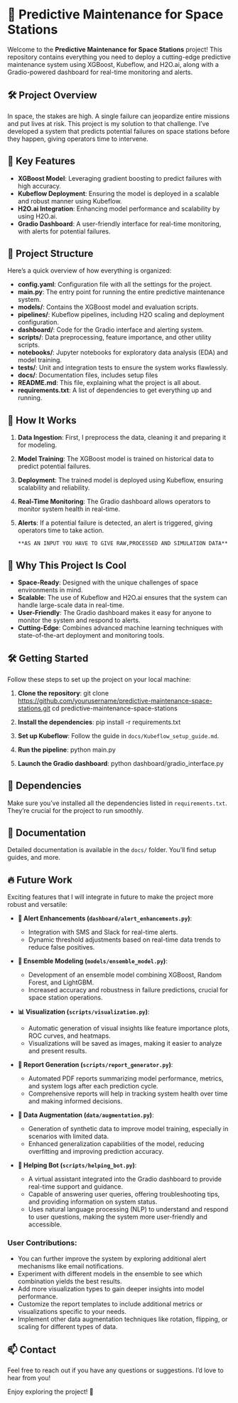 # 🚀 Predictive Maintenance for Space Stations

Welcome to the **Predictive Maintenance for Space Stations** project! This repository contains everything you need to deploy a cutting-edge predictive maintenance system using XGBoost, Kubeflow, and H2O.ai, along with a Gradio-powered dashboard for real-time monitoring and alerts.

## 🛠️ Project Overview

In space, the stakes are high. A single failure can jeopardize entire missions and put lives at risk. This project is my solution to that challenge. I’ve developed a system that predicts potential failures on space stations before they happen, giving operators time to intervene.

## 🎯 Key Features

- **XGBoost Model**: Leveraging gradient boosting to predict failures with high accuracy.
- **Kubeflow Deployment**: Ensuring the model is deployed in a scalable and robust manner using Kubeflow.
- **H2O.ai Integration**: Enhancing model performance and scalability by using H2O.ai.
- **Gradio Dashboard**: A user-friendly interface for real-time monitoring, with alerts for potential failures.

## 📂 Project Structure

Here’s a quick overview of how everything is organized:

- **config.yaml**: Configuration file with all the settings for the project.
- **main.py**: The entry point for running the entire predictive maintenance system.
- **models/**: Contains the XGBoost model and evaluation scripts.
- **pipelines/**: Kubeflow pipelines, including H2O scaling and deployment configuration.
- **dashboard/**: Code for the Gradio interface and alerting system.
- **scripts/**: Data preprocessing, feature importance, and other utility scripts.
- **notebooks/**: Jupyter notebooks for exploratory data analysis (EDA) and model training.
- **tests/**: Unit and integration tests to ensure the system works flawlessly.
- **docs/**: Documentation files, includes setup files
- **README.md**: This file, explaining what the project is all about.
- **requirements.txt**: A list of dependencies to get everything up and running.

## 🚀 How It Works

1. **Data Ingestion**: First, I preprocess the data, cleaning it and preparing it for modeling.
2. **Model Training**: The XGBoost model is trained on historical data to predict potential failures.
3. **Deployment**: The trained model is deployed using Kubeflow, ensuring scalability and reliability.
4. **Real-Time Monitoring**: The Gradio dashboard allows operators to monitor system health in real-time.
5. **Alerts**: If a potential failure is detected, an alert is triggered, giving operators time to take action.

       **AS AN INPUT YOU HAVE TO GIVE RAW,PROCESSED AND SIMULATION DATA**

## 🤖 Why This Project Is Cool

- **Space-Ready**: Designed with the unique challenges of space environments in mind.
- **Scalable**: The use of Kubeflow and H2O.ai ensures that the system can handle large-scale data in real-time.
- **User-Friendly**: The Gradio dashboard makes it easy for anyone to monitor the system and respond to alerts.
- **Cutting-Edge**: Combines advanced machine learning techniques with state-of-the-art deployment and monitoring tools.

## 🛠️ Getting Started

Follow these steps to set up the project on your local machine:

1. **Clone the repository**:
   git clone https://github.com/yourusername/predictive-maintenance-space-stations.git
   cd predictive-maintenance-space-stations

2. **Install the dependencies**:
   pip install -r requirements.txt

3. **Set up Kubeflow**:
   Follow the guide in `docs/Kubeflow_setup_guide.md`.

4. **Run the pipeline**:
   python main.py

5. **Launch the Gradio dashboard**:
   python dashboard/gradio_interface.py

## 🧩 Dependencies

Make sure you’ve installed all the dependencies listed in `requirements.txt`. They’re crucial for the project to run smoothly.

## 📝 Documentation

Detailed documentation is available in the `docs/` folder. You’ll find setup guides, and more.

## 🔥 Future Work

Exciting features that I will integrate in future to make the project more robust and versatile:

- **🚨 Alert Enhancements (`dashboard/alert_enhancements.py`)**:
  - Integration with SMS and Slack for real-time alerts.
  - Dynamic threshold adjustments based on real-time data trends to reduce false positives.

- **🧠 Ensemble Modeling (`models/ensemble_model.py`)**:
  - Development of an ensemble model combining XGBoost, Random Forest, and LightGBM.
  - Increased accuracy and robustness in failure predictions, crucial for space station operations.

- **📊 Visualization (`scripts/visualization.py`)**:
  - Automatic generation of visual insights like feature importance plots, ROC curves, and heatmaps.
  - Visualizations will be saved as images, making it easier to analyze and present results.

- **📄 Report Generation (`scripts/report_generator.py`)**:
  - Automated PDF reports summarizing model performance, metrics, and system logs after each prediction cycle.
  - Comprehensive reports will help in tracking system health over time and making informed decisions.

- **🔄 Data Augmentation (`data/augmentation.py`)**:
  - Generation of synthetic data to improve model training, especially in scenarios with limited data.
  - Enhanced generalization capabilities of the model, reducing overfitting and improving prediction accuracy.
    
- **🤖 Helping Bot (`scripts/helping_bot.py`)**:
  - A virtual assistant integrated into the Gradio dashboard to provide real-time support and guidance.
  - Capable of answering user queries, offering troubleshooting tips, and providing information on system status.
  - Uses natural language processing (NLP) to understand and respond to user questions, making the system more user-friendly and accessible.

### **User Contributions**:
- You can further improve the system by exploring additional alert mechanisms like email notifications.
- Experiment with different models in the ensemble to see which combination yields the best results.
- Add more visualization types to gain deeper insights into model performance.
- Customize the report templates to include additional metrics or visualizations specific to your needs.
- Implement other data augmentation techniques like rotation, flipping, or scaling for different types of data.


## 📫 Contact

Feel free to reach out if you have any questions or suggestions. I’d love to hear from you!

Enjoy exploring the project! 🚀
